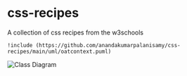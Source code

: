 # css-recipes
A collection of css recipes from the w3schools

```plantuml
!include (https://github.com/anandakumarpalanisamy/css-recipes/main/uml/oatcontext.puml)
```

![Class Diagram](http://www.plantuml.com/plantuml/proxy?src=https://raw.githubusercontent.com/anandakumarpalanisamy/css-recipes/main/uml/oatcontext2.puml)


